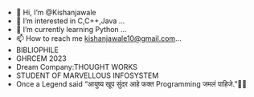 - 👋 Hi, I’m @Kishanjawale
- 👀 I’m interested in  C,C++,Java ...
- 🌱 I’m currently learning Python ...
- 📫 How to reach me kishanjawale10@gmail.com...
- BIBLIOPHILE 
- GHRCEM 2023
- Dream Company:THOUGHT WORKS
- STUDENT OF MARVELLOUS INFOSYSTEM 
- Once a Legend said “आयुष्य खूप सुंदर आहे फक्त Programming जमलं पाहिजे.”👨‍💻
